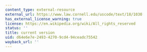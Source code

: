```yaml
---
content_type: external-resource
external_url: https://www.law.cornell.edu/uscode/text/18/1030
has_external_license_warning: true
license: https://en.wikipedia.org/wiki/All_rights_reserved
status: ''
title: current version
uid: d64e6e7e-2493-4270-9cd4-94ceadc75542
wayback_url: ''
---
```

